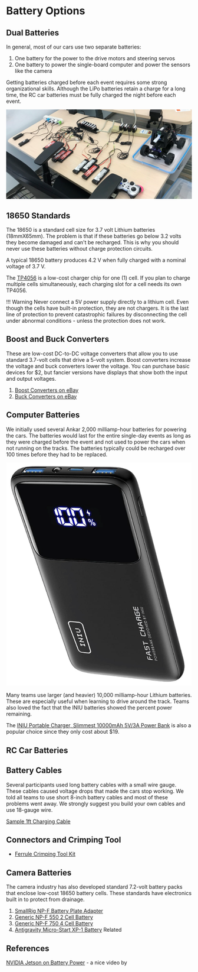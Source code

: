 # Battery Options

## Dual Batteries

In general, most of our cars use two separate batteries:

1. One battery for the power to the drive motors and steering servos
2. One battery to power the single-board computer and power the sensors like the camera

Getting batteries charged before each event requires some strong organizational skills.  Although the LiPo batteries retain a charge for a long time, the RC car batteries must be fully charged the
night before each event.

![](../img/battery-charging.png)

## 18650 Standards

The 18650 is a standard cell size for 3.7 volt Lithium batteries (18mmX65mm).  The problem
is that if these batteries go below 3.2 volts they become damaged and can't be recharged.
This is why you should never use these batteries without charge protection circuits.

A typical 18650 battery produces 4.2 V when fully charged with a nominal voltage of 3.7 V.

The [TP4056](https://www.amazon.com/dp/B01LHD9D7E) is a low-cost charger chip for one (1) cell. If you plan to charge multiple cells simultaneously, each charging slot for a cell needs its own TP4056.

!!! Warning
    Never connect a 5V power supply directly to a lithium cell. Even though the cells have built-in protection, they are not chargers. It is the last line of protection to prevent catastrophic failures by disconnecting the cell under abnormal conditions - unless the protection does not work.

## Boost and Buck Converters

These are low-cost DC-to-DC voltage converters that allow you to use standard 3.7-volt cells that drive a 5-volt system.  Boost converters increase the voltage and buck converters lower the voltage.  You can purchase basic devices for $2, but fancier versions have displays that show both the input and output voltages.

1. [Boost Converters on eBay](https://www.ebay.com/sch/i.html?_nkw=Boost+Converter)
2. [Buck Converters on eBay](https://www.ebay.com/sch/i.html?_nkw=buck+Converter&_sacat=0)

## Computer Batteries

We initially used several Ankar 2,000 milliamp-hour batteries for powering the
cars.  The batteries would last for the entire single-day events as long
as they were charged before the event and not used to power the
cars when not running on the tracks.  The batteries typically could be
recharged over 100 times before they had to be replaced.

![INIU 10,000 mah power pack with percent charge](../img/iniu-power-pack.png)

Many teams use larger (and heavier) 10,000 milliamp-hour Lithium batteries.  These
are especially useful when learning to drive around the track.  Teams also loved
the fact that the INIU batteries showed the percent power remaining.

The [INIU Portable Charger, Slimmest 10000mAh 5V/3A Power Bank](https://www.amazon.com/dp/B07CZDXDG8) is also a popular choice since they only cost about $19.

## RC Car Batteries



## Battery Cables

Several participants used long battery cables with a small wire gauge.  These cables caused voltage drops that made the cars stop working.  We told all teams to use short 8-inch battery cables and most of these problems went away.  We strongly suggest you build your own cables and use 18-gauge wire.

[Sample 1ft Charging Cable](https://www.amazon.com/Durable-Charging-Station-Compatible-Samsung/dp/B08PXWYKTB/ref=sr_1_3)

## Connectors and Crimping Tool

* [Ferrule Crimping Tool Kit](https://www.amazon.com/dp/B073TZ5BBG)

## Camera Batteries

The camera industry has also developed standard 7.2-volt battery packs that
enclose low-cost 18650 battery cells.  These standards have electronics built in
to protect from drainage.

1. [SmallRig NP-F Battery Plate Adapter](https://amzn.to/3MyHwCw)
1. [Generic NP-F 550 2 Cell Battery](https://amzn.to/3kgEsi5)
1. [Generic NP-F 750 4 Cell Battery](https://amzn.to/3vgePo4)
1. [Antigravity Micro-Start XP-1 Battery](https://amzn.to/3LwDbiQ)
Related


## References

[NVIDIA Jetson on Battery Power](https://www.youtube.com/watch?v=B4afWen1CsY) - a nice video by 
